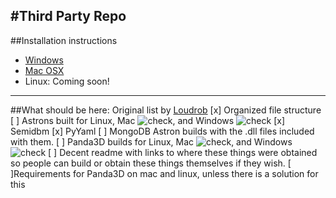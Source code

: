 #Third Party Repo
---
##Installation instructions
* [Windows](Windows.md)
* [Mac OSX](OSX.md)
* Linux: Coming soon!
---
##What should be here:
Original list by [Loudrob](https://github.com/Loudrob)
[x] Organized file structure 
[ ] Astrons built for Linux, Mac ![check](http://i.imgur.com/bDl7K.png), and Windows ![check](http://i.imgur.com/bDl7K.png)
[x] Semidbm
[x] PyYaml
[ ] MongoDB Astron builds with the .dll files included with them.
[ ] Panda3D builds for Linux, Mac ![check](http://i.imgur.com/bDl7K.png), and Windows ![check](http://i.imgur.com/bDl7K.png)
[ ] Decent readme with links to where these things were obtained so people can build or obtain these things themselves if they wish.
[ ]Requirements for Panda3D on mac and linux, unless there is a solution for this
